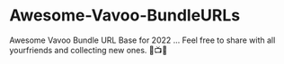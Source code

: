 # Awesome-Vavoo-BundleURLs
Awesome Vavoo Bundle URL Base for 2022 ... Feel free to share with all yourfriends and collecting new ones. 👀📺🎥

